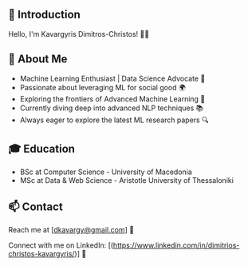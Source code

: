 ## 👋  **Introduction**

Hello, I'm  Kavargyris Dimitros-Christos! 👨‍💻 

## **🚀 About Me**

- Machine Learning Enthusiast | Data Science Advocate 🌟
- Passionate about leveraging ML for social good 🌍
- Exploring the frontiers of Advanced Machine Learning 🌌
- Currently diving deep into advanced NLP techniques 📚
- Always eager to explore the latest ML research papers 🔍


## **🎓 Education**

- BSc at Computer Science - University of Macedonia
- MSc at Data & Web Science - Aristotle University of Thessaloniki
<!-- 

## **🌱 Learning**

Constantly learning and sharing knowledge in the ML community 📖

Transforming data into actionable insights 📊

Goal-driven and committed to achieving excellence 🎯 -->

## 📫 **Contact**

Reach me at [dkavargy@gmail.com] 📧

Connect with me on LinkedIn: [(https://www.linkedin.com/in/dimitrios-christos-kavargyris/)] 🔗



<!-- 🚀 Machine Learning Enthusiast | Data Science Advocate
💡 Exploring the frontiers of Advanced Machine Learning
🎓 Constantly learning and sharing knowledge in the ML community
🔍 Seeking challenging problems to solve using ML algorithms
💻 Open-source contributor and GitHub enthusiast
🌍 Passionate about leveraging ML for social good
📚 Currently diving deep into advanced NLP techniques
🌱 Always eager to explore the latest ML research papers
📊 Transforming data into actionable insights
🎯 Goal-driven and committed to achieving excellence
✨ Let's collaborate and make an impact together!
📫 Reach me at [your_email@example.com]
🌐 Visit my portfolio: [your_portfolio_link]
📌 Based in [Your Location]
⭐️ Connect with me on LinkedIn: [your_LinkedIn_profile_link]
📝 Check out my latest ML projects and contributions below!
 -->
